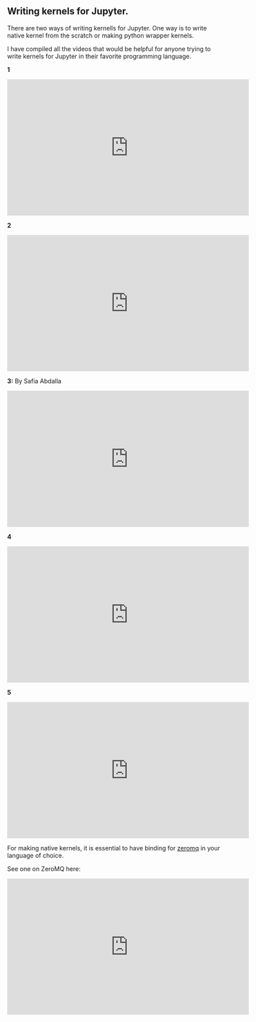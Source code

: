 ## Writing kernels for Jupyter.

There are two ways of writing kernells for Jupyter.
One way is to write native kernel from the scratch or making python wrapper kernels.

I have compiled all the videos that would be helpful for anyone trying to write kernels for Jupyter in their favorite programming language.


**1**
<iframe width="560" height="315" src="https://www.youtube.com/embed/pVte8t2TPNU" frameborder="0" allowfullscreen></iframe>

**2**
<iframe width="560" height="315" src="https://www.youtube.com/embed/XPc3XedFMeM" frameborder="0" allowfullscreen></iframe>

**3:** By Safia Abdalla

<iframe width="560" height="315" src="https://www.youtube.com/embed/LeMwtpYootY" frameborder="0" allowfullscreen></iframe>

**4**
<iframe width="560" height="315" src="https://www.youtube.com/embed/UFc0pR2ehiw" frameborder="0" allowfullscreen></iframe>

**5**
<iframe width="560" height="315" src="https://www.youtube.com/embed/T385txAYSt8" frameborder="0" allowfullscreen></iframe>


For making native kernels, it is essential to have binding for [zeromq](http://zeromq.org/) in your language of choice.

See one on ZeroMQ here:
<iframe width="560" height="315" src="https://www.youtube.com/embed/_JCBphyciAs" frameborder="0" allowfullscreen></iframe>




